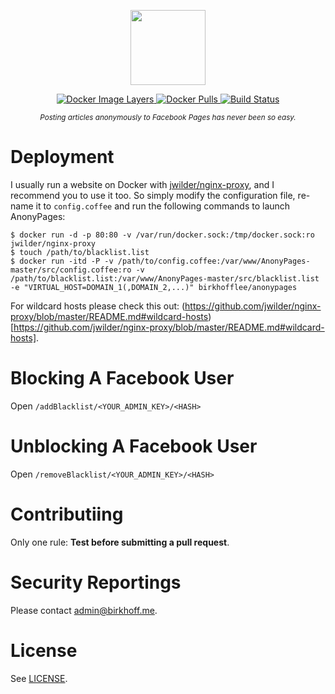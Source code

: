 <p align="center">
    <img src="https://rawgit.com/BirkhoffLee/AnonyPages/master/logo.svg"
         height="120">
</p>
<p align="center">
    <a href="https://microbadger.com/images/birkhofflee/anonypages">
        <img src="https://images.microbadger.com/badges/image/birkhofflee/anonypages.svg"
             alt="Docker Image Layers">
    </a>
    <a href="https://hub.docker.com/r/birkhofflee/anonypages">
        <img src="https://img.shields.io/docker/pulls/birkhofflee/anonypages.svg"
             alt="Docker Pulls">
    </a>
    <a href="https://drone.birkhoff.me/BirkhoffLee/AnonyPages">
        <img src="https://drone.birkhoff.me/api/badges/BirkhoffLee/AnonyPages/status.svg"
             alt="Build Status">
    </a>
</p>
<p align="center">
    <sup><i>Posting articles anonymously to Facebook Pages has never been so easy.</i></sup>
</p>

# Deployment
I usually run a website on Docker with [jwilder/nginx-proxy](https://github.com/jwilder/nginx-proxy), and I recommend you to use it too. So simply modify the configuration file, re-name it to `config.coffee` and run the following commands to launch AnonyPages:

```
$ docker run -d -p 80:80 -v /var/run/docker.sock:/tmp/docker.sock:ro jwilder/nginx-proxy
$ touch /path/to/blacklist.list
$ docker run -itd -P -v /path/to/config.coffee:/var/www/AnonyPages-master/src/config.coffee:ro -v /path/to/blacklist.list:/var/www/AnonyPages-master/src/blacklist.list -e "VIRTUAL_HOST=DOMAIN_1(,DOMAIN_2,...)" birkhofflee/anonypages
```

For wildcard hosts please check this out: (https://github.com/jwilder/nginx-proxy/blob/master/README.md#wildcard-hosts)[https://github.com/jwilder/nginx-proxy/blob/master/README.md#wildcard-hosts].

# Blocking A Facebook User
Open `/addBlacklist/<YOUR_ADMIN_KEY>/<HASH>`

# Unblocking A Facebook User
Open `/removeBlacklist/<YOUR_ADMIN_KEY>/<HASH>`

# Contributiing
Only one rule: **Test before submitting a pull request**.

# Security Reportings
Please contact [admin@birkhoff.me](mailto:admin@birkhoff.me).

# License
See [LICENSE](LICENSE).
